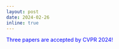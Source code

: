 ```yaml
---
layout: post
date: 2024-02-26
inline: true
---
```

<span style="color: blue;">Three papers are accepted by CVPR 2024!</span>

